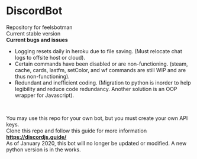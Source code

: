 # DiscordBot
Repository for feelsbotman <br>
Current stable version <br>
**Current bugs and issues** <br>
 - Logging resets daily in heroku due to file saving. (Must relocate chat logs to offsite host or cloud).
 - Certain commands have been disabled or are non-functioning. (steam, cache, cards, lastfm, setColor, and wf commands are still WIP and are thus non-functioning).
 - Redundant and inefficient coding. (Migration to python is inorder to help legibility and reduce code redundancy. Another solution is an OOP wrapper for Javascript). 
<br>


You may use this repo for your own bot, but you must create your own API keys. <br>
Clone this repo and follow this guide for more information  **https://discordjs.guide/** <br>
As of January 2020, this bot will no longer be updated or modified. A new python version is in the works. <br>
